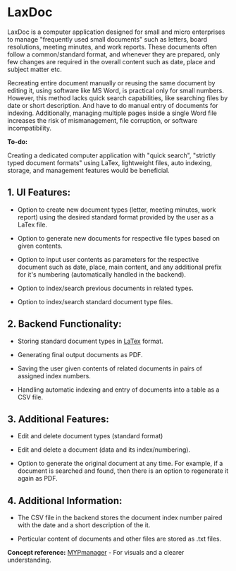 # LaxDoc

LaxDoc is a computer application designed for small and micro enterprises to manage "frequently used small documents" such as letters, board resolutions, meeting minutes, and work reports. These documents often follow a common/standard format, and whenever they are prepared, only few changes are required in the overall content such as date, place and subject matter etc.

Recreating entire document manually or reusing the same document by editing it, using software like MS Word, is practical only for small numbers. However, this method lacks quick search capabilities, like searching files by date or short description. And have to do manual entry of documents for indexing. Additionally, managing multiple pages inside a single Word file increases the risk of mismanagement, file corruption, or software incompatibility.

**To-do:**

Creating a dedicated computer application with "quick search", "strictly typed document formats" using LaTex, lightweight files, auto indexing, storage, and management features would be beneficial.

## 1. UI Features:

- Option to create new document types (letter, meeting minutes, work report) using the desired standard format provided by the user as a LaTex file.

- Option to generate new documents for respective file types based on given contents.
    
- Option to input user contents as parameters for the respective document such as date, place, main content, and any additional prefix for it's numbering (automatically handled in the backend).

  
- Option to index/search previous documents in related types.

    
- Option to index/search standard document type files.
  

## 2. Backend Functionality:

- Storing standard document types in [LaTex](https://www.latex-project.org/) format.
  
- Generating final output documents as PDF.
  
- Saving the user given contents of related documents in pairs of assigned index numbers.
  
- Handling automatic indexing and entry of documents into a table as a CSV file.

## 3. Additional Features:

- Edit and delete document types (standard format)

- Edit and delete a document (data and its index/numbering).
  
- Option to generate the original document at any time. For example, if a document is searched and found, then there is an option to regenerate it again as PDF.

## 4. Additional Information:

- The CSV file in the backend stores the document index number paired with the date and a short description of the it.
  
- Perticular content of documents and other files are stored as .txt files.

**Concept reference:** [MYPmanager](https://github.com/Abhijeetbyte/MYPmanager) - For visuals and a clearer understanding.
